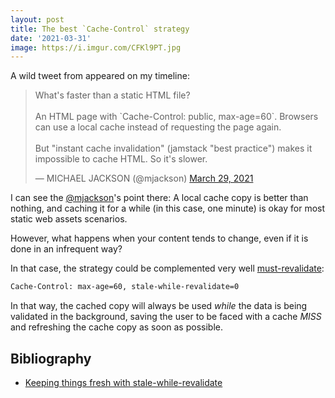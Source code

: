 ```yaml
---
layout: post
title: The best `Cache-Control` strategy
date: '2021-03-31'
image: https://i.imgur.com/CFKl9PT.jpg
---
```


A wild tweet from appeared on my timeline:

<blockquote class="twitter-tweet"><p lang="en" dir="ltr">What&#39;s faster than a static HTML file?<br><br>An HTML page with `Cache-Control: public, max-age=60`. Browsers can use a local cache instead of requesting the page again.<br><br>But &quot;instant cache invalidation&quot; (jamstack &quot;best practice&quot;) makes it impossible to cache HTML. So it&#39;s slower.</p>&mdash; MICHAEL JACKSON (@mjackson) <a href="https://twitter.com/mjackson/status/1376588198118232066?ref_src=twsrc%5Etfw">March 29, 2021</a></blockquote> <script async src="https://platform.twitter.com/widgets.js" charset="utf-8"></script>

I can see the [@mjackson](https://twitter.com/mjackson)'s point there: A local cache copy is better than nothing, and caching it for a while (in this case, one minute) is okay for most static web assets scenarios.

However, what happens when your content tends to change, even if it is done in an infrequent way?

In that case, the strategy could be complemented very well [must-revalidate](https://developer.mozilla.org/en-US/docs/Web/HTTP/Headers/Cache-Control#revalidation_and_reloading):


```bash
Cache-Control: max-age=60, stale-while-revalidate=0
```

In that way, the cached copy will always be used _while_ the data is being validated in the background, saving the user to be faced with a cache _MISS_ and refreshing the cache copy as soon as possible.

## Bibliography

* [Keeping things fresh with stale-while-revalidate](https://web.dev/stale-while-revalidate/)

